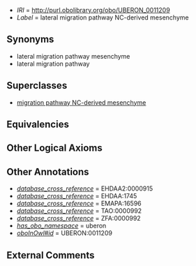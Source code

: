  * *IRI* = http://purl.obolibrary.org/obo/UBERON_0011209
 * *Label* = lateral migration pathway NC-derived mesenchyme

## Synonyms

 * lateral migration pathway mesenchyme
 * lateral migration pathway

## Superclasses

 * [migration pathway NC-derived mesenchyme](../../UBERON/10/UBERON_0011210.md)

## Equivalencies


## Other Logical Axioms


## Other Annotations

 * *[database_cross_reference](../../ef/oboInOwl#hasDbXref.md)* = EHDAA2:0000915
 * *[database_cross_reference](../../ef/oboInOwl#hasDbXref.md)* = EHDAA:1745
 * *[database_cross_reference](../../ef/oboInOwl#hasDbXref.md)* = EMAPA:16596
 * *[database_cross_reference](../../ef/oboInOwl#hasDbXref.md)* = TAO:0000992
 * *[database_cross_reference](../../ef/oboInOwl#hasDbXref.md)* = ZFA:0000992
 * *[has_obo_namespace](../../ce/oboInOwl#hasOBONamespace.md)* = uberon
 * *[oboInOwl#id](../../id/oboInOwl#id.md)* = UBERON:0011209

## External Comments

